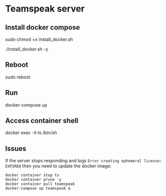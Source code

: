 # Teamspeak server

## Install docker compose
sudo chmod +x install_docker.sh

./install_docker.sh -y

## Reboot
sudo reboot

## Run
docker-compose up

## Access container shell
docker exec -it ts /bin/sh

## Issues
If the server stops responding and logs ```Error creating ephemeral license: EXPIRED``` then you need to update the docker image:
```
docker container stop ts
docker container prune -y
docker container pull teamspeak
docker-compose up teamspeak &
```
